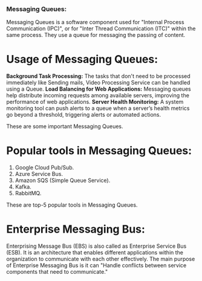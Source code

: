 ### Messaging Queues:

Messaging Queues is a software component used for "Internal Process Communication (IPC)", or for "Inter Thread Communication (ITC)" within the same process. They use a queue for messaging the passing of content.

# Usage of Messaging Queues:

**Background Task Processing:** The tasks that don't need to be processed immediately like Sending mails, Video Processing Service can be handled using a Queue.
**Load Balancing for Web Applications:** Messaging queues help distribute incoming requests among available servers, improving the performance of web applications.
**Server Health Monitoring:** A system monitoring tool can push alerts to a queue when a server’s health metrics go beyond a threshold, triggering alerts or automated actions.

These are some important Messaging Queues.

# Popular tools in Messaging Queues:

1. Google Cloud Pub/Sub.
2. Azure Service Bus.
3. Amazon SQS (Simple Queue Service).
4. Kafka.
5. RabbitMQ.

These are top-5 popular tools in Messaging Queues.

# Enterprise Messaging Bus:

Enterprising Message Bus (EBS) is also called as Enterprise Service Bus (ESB). It is an architecture that enables different applications within the organization to communicate with each other effectively. The main purpose of Enterprise Messaging Bus is it can "Handle conflicts between service components that need to communicate."


